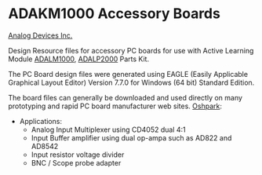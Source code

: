 # ADAKM1000 Accessory Boards

[Analog Devices Inc.](https://www.analog.com/en/index.html)

Design Resource files for accessory PC boards for use with Active Learning Module [ADALM1000](https://www.analog.com/en/design-center/evaluation-hardware-and-software/evaluation-boards-kits/adalm1000.html), [ADALP2000](https://www.analog.com/en/design-center/evaluation-hardware-and-software/evaluation-boards-kits/EVAL-ADALP2000.html) Parts Kit.

The PC Board design files were generated using EAGLE (Easily Applicable Graphical Layout Editor) Version 7.7.0 for Windows (64 bit) Standard Edition.

The board files can generally be downloaded and used directly on many prototyping and rapid PC board manufacturer web sites. [Oshpark](https://oshpark.com/):

- Applications:
  - Analog Input Multiplexer using CD4052 dual 4:1
  - Input Buffer amplifier using dual op-ampa such as AD822 and AD8542
  - Input resistor voltage divider
  - BNC / Scope probe adapter

